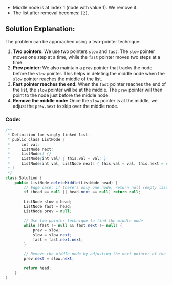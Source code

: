 - Middle node is at index 1 (node with value 1). We remove it.
- The list after removal becomes: `[2]`.

## Solution Explanation:

The problem can be approached using a two-pointer technique:

1. **Two pointers:** We use two pointers `slow` and `fast`. The `slow` pointer moves one step at a time, while the `fast` pointer moves two steps at a time.
2. **Prev pointer:** We also maintain a `prev` pointer that tracks the node before the `slow` pointer. This helps in deleting the middle node when the `slow` pointer reaches the middle of the list.
3. **Fast pointer reaches the end:** When the `fast` pointer reaches the end of the list, the `slow` pointer will be at the middle. The `prev` pointer will then point to the node just before the middle node.
4. **Remove the middle node:** Once the `slow` pointer is at the middle, we adjust the `prev.next` to skip over the middle node.

### Code:

```java
/**
 * Definition for singly-linked list.
 * public class ListNode {
 *     int val;
 *     ListNode next;
 *     ListNode() {}
 *     ListNode(int val) { this.val = val; }
 *     ListNode(int val, ListNode next) { this.val = val; this.next = next; }
 * }
 */
class Solution {
    public ListNode deleteMiddle(ListNode head) {
        // Edge case: if there's only one node, return null (empty list)
        if (head == null || head.next == null) return null;
        
        ListNode slow = head;
        ListNode fast = head;
        ListNode prev = null;

        // Use two-pointer technique to find the middle node
        while (fast != null && fast.next != null) {
            prev = slow;
            slow = slow.next;
            fast = fast.next.next;
        }

        // Remove the middle node by adjusting the next pointer of the previous node
        prev.next = slow.next;

        return head;
    }
}
